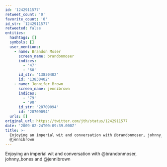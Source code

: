 ```yaml
---
id: '1242911577'
retweet_count: '0'
favorite_count: '0'
id_str: '1242911577'
retweeted: false
entities:
  hashtags: []
  symbols: []
  user_mentions:
    - name: Brandon Moser
      screen_name: brandonmoser
      indices:
        - '47'
        - '60'
      id_str: '13830402'
      id: '13830402'
    - name: Jennifer Brown
      screen_name: jennibrown
      indices:
        - '79'
        - '90'
      id_str: '28709094'
      id: '28709094'
  urls: []
original_url: https://twitter.com/jth/status/1242911577
date: '2009-02-24T00:09:39.000Z'
title: >-
  Enjoying an imperial wit and conversation with @brandonmoser, johnny_bones and
  @jennibrown
---
```


Enjoying an imperial wit and conversation with @brandonmoser, johnny_bones and @jennibrown